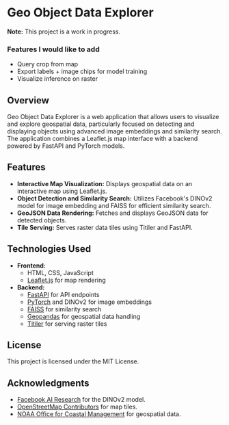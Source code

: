 # Geo Object Data Explorer

**Note:** This project is a work in progress.

### Features I would like to add

- Query crop from map
- Export labels + image chips for model training
- Visualize inference on raster

## Overview

Geo Object Data Explorer is a web application that allows users to visualize and explore geospatial data, particularly focused on detecting and displaying objects using advanced image embeddings and similarity search. The application combines a Leaflet.js map interface with a backend powered by FastAPI and PyTorch models.

## Features

- **Interactive Map Visualization:** Displays geospatial data on an interactive map using Leaflet.js.
- **Object Detection and Similarity Search:** Utilizes Facebook's DINOv2 model for image embedding and FAISS for efficient similarity search.
- **GeoJSON Data Rendering:** Fetches and displays GeoJSON data for detected objects.
- **Tile Serving:** Serves raster data tiles using Titiler and FastAPI.

## Technologies Used

- **Frontend:**
  - HTML, CSS, JavaScript
  - [Leaflet.js](https://leafletjs.com/) for map rendering
- **Backend:**
  - [FastAPI](https://fastapi.tiangolo.com/) for API endpoints
  - [PyTorch](https://pytorch.org/) and DINOv2 for image embeddings
  - [FAISS](https://github.com/facebookresearch/faiss) for similarity search
  - [Geopandas](https://geopandas.org/) for geospatial data handling
  - [Titiler](https://github.com/developmentseed/titiler) for serving raster tiles

## License

This project is licensed under the MIT License.

## Acknowledgments

- [Facebook AI Research](https://ai.facebook.com/) for the DINOv2 model.
- [OpenStreetMap Contributors](https://www.openstreetmap.org/copyright) for map tiles.
- [NOAA Office for Coastal Management](https://coast.noaa.gov/) for geospatial data.
